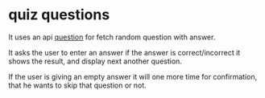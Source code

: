 # quiz questions
 It uses an api [question](https://jservice.io/api/random) for fetch random question with answer. 

It asks the user to enter an answer if the answer is correct/incorrect it shows the result, and display next another question.

If the user is giving an empty answer it will one more time for confirmation, that he wants to skip that question or not.   